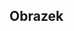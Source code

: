 <html>
  
  <head>
  <title> Strona początkowa </title>
  </head>
  
  <body>
  <h2> Obrazek </h2>
  <img scr="https://icdn.2cda.pl/obr/oryginalne/850ca7d90566b9ed82c60d9d50771230.jpg">
  
  </body>
  
 </html>
  
